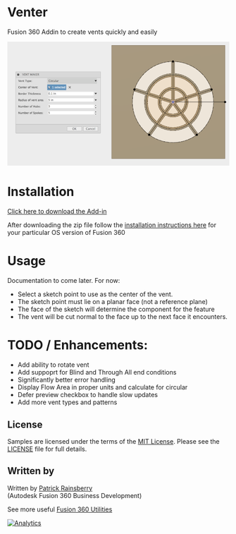 # Venter
Fusion 360 Addin to create vents quickly and easily

![Venter Cover](./resources/ventMaker_cover.png)


# Installation
[Click here to download the Add-in](https://github.com/tapnair/ventMaker/archive/master.zip)


After downloading the zip file follow the [installation instructions here](https://tapnair.github.io/installation.html) for your particular OS version of Fusion 360 


# Usage

Documentation to come later. For now:
 - Select a sketch point to use as the center of the vent.
 - The sketch point must lie on a planar face (not a reference plane)
 - The face of the sketch will determine the component for the feature
 - The vent will be cut normal to the face up to the next face it encounters.

# TODO / Enhancements:
- Add ability to rotate vent
- Add suppoprt for Blind and Through All end conditions
- Significantly better error handling
- Display Flow Area in proper units and calculate for circular
- Defer preview checkbox to handle slow updates
- Add more vent types and patterns

## License
Samples are licensed under the terms of the [MIT License](http://opensource.org/licenses/MIT). Please see the [LICENSE](LICENSE) file for full details.

## Written by

Written by [Patrick Rainsberry](https://twitter.com/prrainsberry) <br /> (Autodesk Fusion 360 Business Development)

See more useful [Fusion 360 Utilities](https://tapnair.github.io/index.html)

[![Analytics](https://ga-beacon.appspot.com/UA-41076924-3/ventMaker)](https://github.com/igrigorik/ga-beacon)
